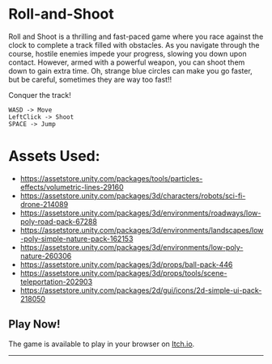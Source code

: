 # Roll-and-Shoot


Roll and Shoot is a thrilling and fast-paced game where you race against the clock to complete a track filled with obstacles. As you navigate through the course, hostile enemies impede your progress, slowing you down upon contact. However, armed with a powerful weapon, you can shoot them down to gain extra time. Oh, strange blue circles can make you go faster, but be careful, sometimes they are way too fast!! 

Conquer the track!

    WASD -> Move
    LeftClick -> Shoot
    SPACE -> Jump
    
# Assets Used:

- https://assetstore.unity.com/packages/tools/particles-effects/volumetric-lines-29160
- https://assetstore.unity.com/packages/3d/characters/robots/sci-fi-drone-214089
- https://assetstore.unity.com/packages/3d/environments/roadways/low-poly-road-pack-67288
- https://assetstore.unity.com/packages/3d/environments/landscapes/low-poly-simple-nature-pack-162153
- https://assetstore.unity.com/packages/3d/environments/low-poly-nature-260306
- https://assetstore.unity.com/packages/3d/props/ball-pack-446
- https://assetstore.unity.com/packages/3d/props/tools/scene-teleportation-202903
- https://assetstore.unity.com/packages/2d/gui/icons/2d-simple-ui-pack-218050

## Play Now!

The game is available to play in your browser on [Itch.io](https://vitorbandeira.itch.io/roll-and-shoot).

---
